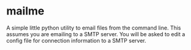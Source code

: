 # mailme
A simple little python utility to email files from the command line.  This assumes you are emailing to a SMTP server.  You will be asked to edit a config file for connection information to a SMTP server.
